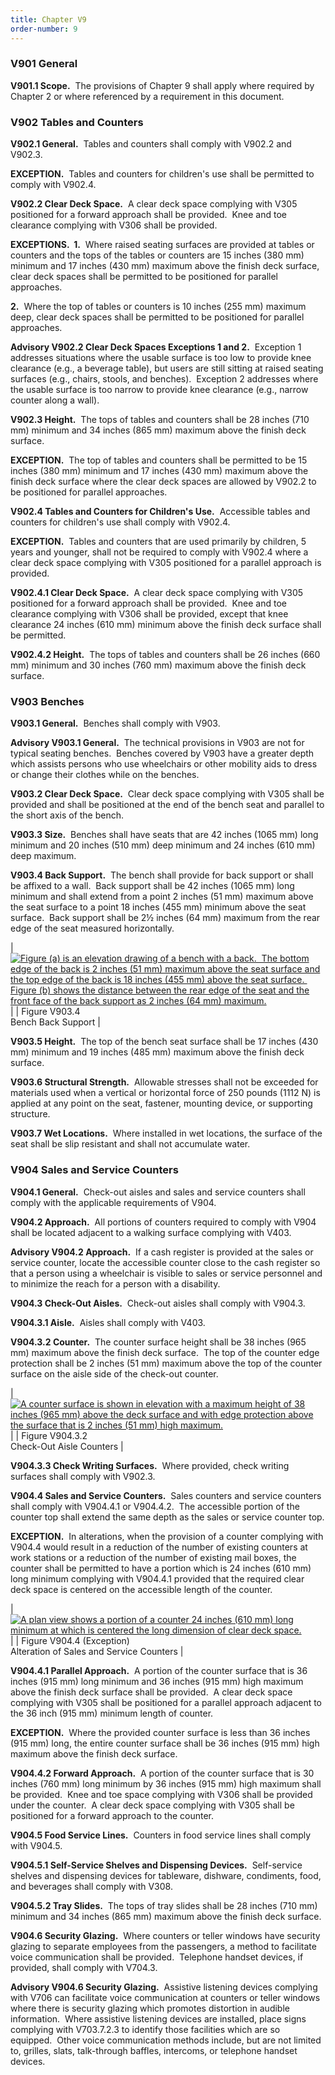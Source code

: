 ```yaml
---
title: Chapter V9
order-number: 9
---
```


### V901 General

**V901.1 Scope.**  The provisions of Chapter 9 shall apply where required by Chapter 2 or where referenced by a requirement in this document.

### V902 Tables and Counters

**V902.1 General.**  Tables and counters shall comply with V902.2 and V902.3.

**EXCEPTION.**  Tables and counters for children's use shall be permitted to comply with V902.4.

**V902.2 Clear Deck Space.**  A clear deck space complying with V305 positioned for a forward approach shall be provided.  Knee and toe clearance complying with V306 shall be provided.

**EXCEPTIONS.  1.**  Where raised seating surfaces are provided at tables or counters and the tops of the tables or counters are 15 inches (380 mm) minimum and 17 inches (430 mm) maximum above the finish deck surface, clear deck spaces shall be permitted to be positioned for parallel approaches.

**2.**  Where the top of tables or counters is 10 inches (255 mm) maximum deep, clear deck spaces shall be permitted to be positioned for parallel approaches.

**Advisory V902.2 Clear Deck Spaces Exceptions 1 and 2.**  Exception 1 addresses situations where the usable surface is too low to provide knee clearance (e.g., a beverage table), but users are still sitting at raised seating surfaces (e.g., chairs, stools, and benches).  Exception 2 addresses where the usable surface is too narrow to provide knee clearance (e.g., narrow counter along a wall).

**V902.3 Height.**  The tops of tables and counters shall be 28 inches (710 mm) minimum and 34 inches (865 mm) maximum above the finish deck surface.

**EXCEPTION.**  The top of tables and counters shall be permitted to be 15 inches (380 mm) minimum and 17 inches (430 mm) maximum above the finish deck surface where the clear deck spaces are allowed by V902.2 to be positioned for parallel approaches.

**V902.4 Tables and Counters for Children's Use.**  Accessible tables and counters for children's use shall comply with V902.4.

**EXCEPTION.**  Tables and counters that are used primarily by children, 5 years and younger, shall not be required to comply with V902.4 where a clear deck space complying with V305 positioned for a parallel approach is provided.

**V902.4.1 Clear Deck Space.**  A clear deck space complying with V305 positioned for a forward approach shall be provided.  Knee and toe clearance complying with V306 shall be provided, except that knee clearance 24 inches (610 mm) minimum above the finish deck surface shall be permitted.

**V902.4.2 Height.**  The tops of tables and counters shall be 26 inches (660 mm) minimum and 30 inches (760 mm) maximum above the finish deck surface.

### V903 Benches

**V903.1 General.**  Benches shall comply with V903.

**Advisory V903.1 General.**  The technical provisions in V903 are not for typical seating benches.  Benches covered by V903 have a greater depth which assists persons who use wheelchairs or other mobility aids to dress or change their clothes while on the benches.

**V903.2 Clear Deck Space.**  Clear deck space complying with V305 shall be provided and shall be positioned at the end of the bench seat and parallel to the short axis of the bench.

**V903.3 Size.**  Benches shall have seats that are 42 inches (1065 mm) long minimum and 20 inches (510 mm) deep minimum and 24 inches (610 mm) deep maximum.

**V903.4 Back Support.**  The bench shall provide for back support or shall be affixed to a wall.  Back support shall be 42 inches (1065 mm) long minimum and shall extend from a point 2 inches (51 mm) maximum above the seat surface to a point 18 inches (455 mm) minimum above the seat surface.  Back support shall be 2½ inches (64 mm) maximum from the rear edge of the seat measured horizontally.

| [![Figure (a) is an elevation drawing of a bench with a back.  The bottom edge of the back is 2 inches (51 mm) maximum above the seat surface and the top edge of the back is 18 inches (455 mm) above the seat surface.  Figure (b) shows the distance between the rear edge of the seat and the front face of the back support as 2 inches (64 mm) maximum.](https://www.access-board.gov/images/guidelines_standards/Transportation/Passenger_Vessels/V903-4.jpg)](https://www.access-board.gov/images/guidelines_standards/Transportation/Passenger_Vessels/V903-4.jpg) |
| Figure V903.4\
Bench Back Support |

**V903.5 Height.**  The top of the bench seat surface shall be 17 inches (430 mm) minimum and 19 inches (485 mm) maximum above the finish deck surface.

**V903.6 Structural Strength.**  Allowable stresses shall not be exceeded for materials used when a vertical or horizontal force of 250 pounds (1112 N) is applied at any point on the seat, fastener, mounting device, or supporting structure.

**V903.7 Wet Locations.**  Where installed in wet locations, the surface of the seat shall be slip resistant and shall not accumulate water.

### V904 Sales and Service Counters

**V904.1 General.**  Check-out aisles and sales and service counters shall comply with the applicable requirements of V904.

**V904.2 Approach.**  All portions of counters required to comply with V904 shall be located adjacent to a walking surface complying with V403.

**Advisory V904.2 Approach.**  If a cash register is provided at the sales or service counter, locate the accessible counter close to the cash register so that a person using a wheelchair is visible to sales or service personnel and to minimize the reach for a person with a disability.

**V904.3 Check-Out Aisles.**  Check-out aisles shall comply with V904.3.

**V904.3.1 Aisle.**  Aisles shall comply with V403.

**V904.3.2 Counter.**  The counter surface height shall be 38 inches (965 mm) maximum above the finish deck surface.  The top of the counter edge protection shall be 2 inches (51 mm) maximum above the top of the counter surface on the aisle side of the check-out counter.

| [![A counter surface is shown in elevation with a maximum height of 38 inches (965 mm) above the deck surface and with edge protection above the surface that is 2 inches (51 mm) high maximum.](https://www.access-board.gov/images/guidelines_standards/Transportation/Passenger_Vessels/V904-3-2.jpg)](https://www.access-board.gov/images/guidelines_standards/Transportation/Passenger_Vessels/V904-3-2.jpg) |
| Figure V904.3.2\
Check-Out Aisle Counters |

**V904.3.3 Check Writing Surfaces.**  Where provided, check writing surfaces shall comply with V902.3.

**V904.4 Sales and Service Counters.**  Sales counters and service counters shall comply with V904.4.1 or V904.4.2.  The accessible portion of the counter top shall extend the same depth as the sales or service counter top.

**EXCEPTION.**  In alterations, when the provision of a counter complying with V904.4 would result in a reduction of the number of existing counters at work stations or a reduction of the number of existing mail boxes, the counter shall be permitted to have a portion which is 24 inches (610 mm) long minimum complying with V904.4.1 provided that the required clear deck space is centered on the accessible length of the counter.

| [![A plan view shows a portion of a counter 24 inches (610 mm) long minimum at which is centered the long dimension of clear deck space.](https://www.access-board.gov/images/guidelines_standards/Transportation/Passenger_Vessels/V904-4x.jpg)](https://www.access-board.gov/images/guidelines_standards/Transportation/Passenger_Vessels/V904-4x.jpg) |
| Figure V904.4 (Exception)\
Alteration of Sales and Service Counters |

**V904.4.1 Parallel Approach.**  A portion of the counter surface that is 36 inches (915 mm) long minimum and 36 inches (915 mm) high maximum above the finish deck surface shall be provided.  A clear deck space complying with V305 shall be positioned for a parallel approach adjacent to the 36 inch (915 mm) minimum length of counter.

**EXCEPTION.**  Where the provided counter surface is less than 36 inches (915 mm) long, the entire counter surface shall be 36 inches (915 mm) high maximum above the finish deck surface.

**V904.4.2 Forward Approach.**  A portion of the counter surface that is 30 inches (760 mm) long minimum by 36 inches (915 mm) high maximum shall be provided.  Knee and toe space complying with V306 shall be provided under the counter.  A clear deck space complying with V305 shall be positioned for a forward approach to the counter.

**V904.5 Food Service Lines.**  Counters in food service lines shall comply with V904.5.

**V904.5.1 Self-Service Shelves and Dispensing Devices.**  Self-service shelves and dispensing devices for tableware, dishware, condiments, food, and beverages shall comply with V308.

**V904.5.2 Tray Slides.**  The tops of tray slides shall be 28 inches (710 mm) minimum and 34 inches (865 mm) maximum above the finish deck surface.

**V904.6 Security Glazing.**  Where counters or teller windows have security glazing to separate employees from the passengers, a method to facilitate voice communication shall be provided.  Telephone handset devices, if provided, shall comply with V704.3.

**Advisory V904.6 Security Glazing.**  Assistive listening devices complying with V706 can facilitate voice communication at counters or teller windows where there is security glazing which promotes distortion in audible information.  Where assistive listening devices are installed, place signs complying with V703.7.2.3 to identify those facilities which are so equipped.  Other voice communication methods include, but are not limited to, grilles, slats, talk-through baffles, intercoms, or telephone handset devices.
